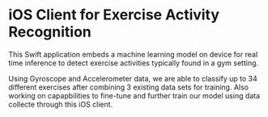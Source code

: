 # iOS Client for Exercise Activity Recognition

This Swift application embeds a machine learning model on device for real time inference to detect exercise activities typically found in a gym setting. 

Using Gyroscope and Accelerometer data, we are able to classify up to 34 different exercises after combining 3 existing data sets for training. Also working on capapbilities to fine-tune and further train our model using data collecte through this iOS client.
